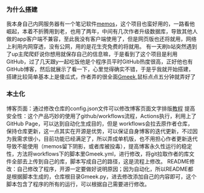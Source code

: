 ### 为什么搭建
我本身自己内网服务器有一个笔记软件[memos](https://github.com/usememos/memos)，这个项目也蛮好用的，一路看他崛起，本着不折腾用到老，也用了两年，中间有几次作者升级数据库，导致其他人做的app客户端不兼容，至此我没有客户端使用了，但是网页版也还将就用，网络上利用内网穿透，没有公网，用的是花生壳免费的将就用。
有一天刷b站突然遇到了up主爬爬虾说你想用就保存自己的信息嘛，于是看到了这个项目是利用GitHub，过了几天跟y一起吃饭他是个程序员平时GitHub热度很高，正好他也有GitHub博客，然后就展示了看一下，心里觉得确实不错，于是乎我就开始搭建，搭建比较简单基本上是傻瓜式，作者弄的很全面[Gmeek](https://github.com/Meekdai/Gmeek),鼠标点点五分钟就弄好了
### 本土化
博客页面：通过修改仓库的config.json文件可以修改博客页面文字排版[教程](https://blog.meekdai.com/post/Gmeek-kuai-su-shang-shou.html)
提高安全性：这个产品巧妙的使用了github/workflows流程，Actions执行，利用上了GitHub Page，可以达到自动化生成目的，但是 workflows会拉去原作者仓库，保持仓库更新，这一点其实在开源是优势，可以保证自身博客的迭代更新，不过因为我需求很小，目前功能已经满足了，所以弄成单机版，也不用担心作者更新迭代导致不能使用（memos留下阴影，或者库被投毒），提高博客永久性运行的稳定性，方法将workflows下的脚本里Gmeek.yml，进行修改，将git拉取作者的库文件全部去上传到自己的库，脚本写成自己的路径，这是流程上修改。
README修改：自己修改了程序，开源一定要做好说明原因；因为自动化，所以README都是根据脚本生成的，仓库根目录Gmeek.py，进去修改添加自己的内容即可，这个脚本包含了程序的所有的运行，可以根据自己需要进行修改。
